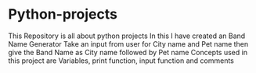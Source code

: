 # Python-projects
This Repository is all about python projects
In this I have created an Band Name Generator
Take an input from user for City name and Pet name then give the Band Name as City name followed by Pet name
Concepts used in this project are Variables, print function, input function and comments
